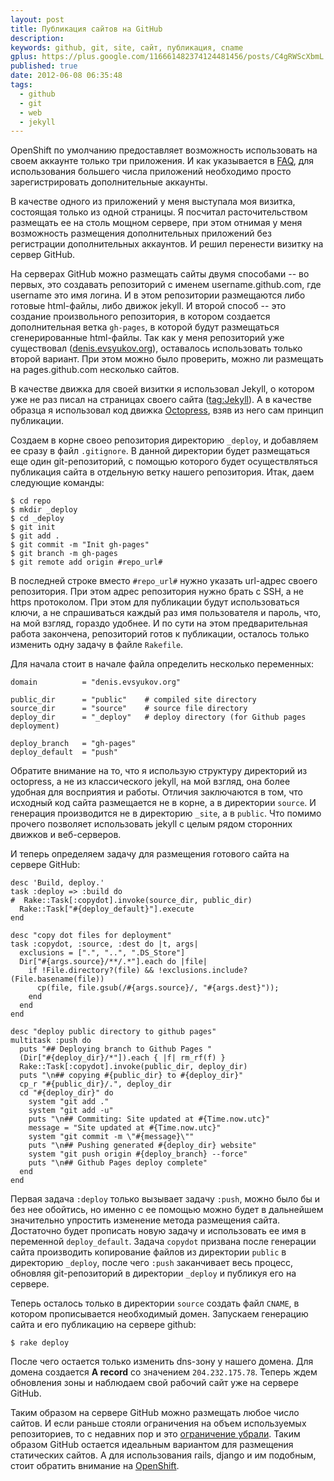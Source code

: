 ```yaml
---
layout: post
title: Публикация сайтов на GitHub
description: 
keywords: github, git, site, сайт, публикация, cname
gplus: https://plus.google.com/116661482374124481456/posts/C4gRWScXbmL
published: true
date: 2012-06-08 06:35:48
tags:
  - github
  - git
  - web
  - jekyll
---
```


OpenShift по умолчанию предоставляет возможность использовать на своем аккаунте только три приложения. И как указывается в [FAQ](https://openshift.redhat.com/community/faq#t2n39 "FAQs - OpenShift by Red Hat"), для использования большего числа приложений необходимо просто зарегистрировать дополнительные аккаунты.

В качестве одного из приложений у меня выступала моя визитка, состоящая только из одной страницы. Я посчитал расточительством размещать ее на столь мощном сервере, при этом отнимая у меня возможность размещения дополнительных приложений без регистрации дополнительных аккаунтов. И решил перенести визитку на сервер GitHub.

На серверах GitHub можно размещать сайты двумя способами -- во первых, это создавать репозиторий с именем username.github.com, где username это имя логина. И в этом репозитории размещаются либо готовые html-файлы, либо движок jekyll. И второй способ -- это создание произвольного репозитория, в котором создается дополнительная ветка `gh-pages`, в которой будут размещаться сгенерированные html-файлы. Так как у меня репозиторий уже существовал ([denis.evsyukov.org](https://github.com/Juev/denis.evsyukov.org)), оставалось использовать только второй вариант. При этом можно было проверить, можно ли размещать на pages.github.com несколько сайтов.

В качестве движка для своей визитки я использовал Jekyll, о котором уже не раз писал на страницах своего сайта ([tag:Jekyll](http://www.juev.ru/tags/jekyll)). А в качестве образца я использовал код движка [Octopress](http://octopress.org/ "Octopress"), взяв из него сам принцип публикации.

Создаем в корне своео репозитория директорию `_deploy`, и добавляем ее сразу в файл `.gitignore`. В данной директории будет размещаться еще один git-репозиторий, с помощью которого будет осуществляться публикация сайта в отдельную ветку нашего репозитория. Итак, даем следующие команды:

    $ cd repo
    $ mkdir _deploy
    $ cd _deploy
    $ git init
    $ git add .
    $ git commit -m "Init gh-pages"
    $ git branch -m gh-pages
    $ git remote add origin #repo_url#

В последней строке вместо `#repo_url#` нужно указать url-адрес своего репозитория. При этом адрес репозитория нужно брать с SSH, а не https протоколом. При этом для публикации будут использоваться ключи, а не спрашиваться каждый раз имя пользователя и пароль, что, на мой взгляд, гораздо удобнее. И по сути на этом предварительная работа закончена, репозиторий готов к публикации, осталось только изменить одну задачу в файле `Rakefile`.

Для начала стоит в начале файла определить несколько переменных:

    domain          = "denis.evsyukov.org"

    public_dir      = "public"    # compiled site directory
    source_dir      = "source"    # source file directory
    deploy_dir      = "_deploy"   # deploy directory (for Github pages deployment)

    deploy_branch   = "gh-pages"
    deploy_default  = "push"

Обратите внимание на то, что я использую структуру директорий из octopress, а не из классического jekyll, на мой взгляд, она более удобная для восприятия и работы. Отличия заключаются в том, что исходный код сайта размещается не в корне, а в директории `source`. И генерация производится не в директорию `_site`, а в `public`. Что помимо прочего позволяет использовать jekyll с целым рядом сторонних движков и веб-серверов.

И теперь определяем задачу для размещения готового сайта на сервере GitHub:

    desc 'Build, deploy.'
    task :deploy => :build do
    #  Rake::Task[:copydot].invoke(source_dir, public_dir)
      Rake::Task["#{deploy_default}"].execute
    end

    desc "copy dot files for deployment"
    task :copydot, :source, :dest do |t, args|
      exclusions = [".", "..", ".DS_Store"]
      Dir["#{args.source}/**/.*"].each do |file|
        if !File.directory?(file) && !exclusions.include?(File.basename(file))
          cp(file, file.gsub(/#{args.source}/, "#{args.dest}"));
        end
      end
    end

    desc "deploy public directory to github pages"
    multitask :push do
      puts "## Deploying branch to Github Pages "
      (Dir["#{deploy_dir}/*"]).each { |f| rm_rf(f) }
      Rake::Task[:copydot].invoke(public_dir, deploy_dir)
      puts "\n## copying #{public_dir} to #{deploy_dir}"
      cp_r "#{public_dir}/.", deploy_dir
      cd "#{deploy_dir}" do
        system "git add ."
        system "git add -u"
        puts "\n## Commiting: Site updated at #{Time.now.utc}"
        message = "Site updated at #{Time.now.utc}"
        system "git commit -m \"#{message}\""
        puts "\n## Pushing generated #{deploy_dir} website"
        system "git push origin #{deploy_branch} --force"
        puts "\n## Github Pages deploy complete"
      end
    end
    
Первая задача `:deploy` только вызывает задачу `:push`, можно было бы и без нее обойтись, но именно с ее помощью можно будет в дальнейшем значительно упростить изменение метода размещения сайта. Достаточно будет прописать новую задачу и использовать ее имя в переменной `deploy_default`. Задача `copydot` призвана после генерации сайта производить копирование файлов из директории `public` в директорию `_deploy`, после чего `:push` заканчивает весь процесс, обновляя git-репозиторий в директории `_deploy` и публикуя его на сервере.

Теперь осталось только в директории `source` создать файл `CNAME`, в котором прописывается необходимый домен. Запускаем генерацию сайта и его публикацию на сервере github:

    $ rake deploy

После чего остается только изменить dns-зону у нашего домена. Для домена создается **A record** со значением `204.232.175.78`. Теперь ждем обновления зоны и наблюдаем свой рабочий сайт уже на сервере GitHub.

Таким образом на сервере GitHub можно размещать любое число сайтов. И если раньше стояли ограничения на объем используемых репозиториев, то с недавних пор и это [ограничение убрали](https://help.github.com/articles/what-is-my-disk-quota). Таким образом GitHub остается идеальным вариантом для размещения статических сайтов. А для использования rails, django и им подобным, стоит обратить внимание на [OpenShift](http://www.juev.ru/2012/05/28/jekyll-in-openshift/ "Jekyll in OpenShift").